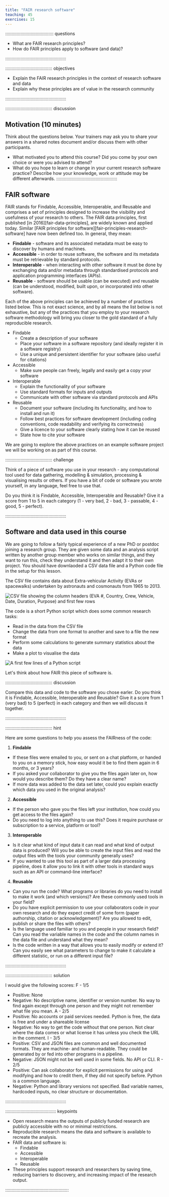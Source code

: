 ```yaml
---
title: "FAIR research software"
teaching: 45
exercises: 15
---
```


:::::::::::::::::::::::::::::::::::::: questions 

- What are FAIR research principles?
- How do FAIR principles apply to software (and data)?

::::::::::::::::::::::::::::::::::::::::::::::::

::::::::::::::::::::::::::::::::::::: objectives

- Explain the FAIR research principles in the context of research software and data
- Explain why these principles are of value in the research community 

::::::::::::::::::::::::::::::::::::::::::::::::


::::::::::::::::::::::::::::::::::::: discussion

## Motivation (10 minutes)
Think about the questions below. Your trainers may ask you to share your answers in a shared notes document and/or
discuss them with other participants.

- What motivated you to attend this course? Did you come by your own choice or were you advised to attend?
- What do you hope to learn or change in your current research software practice? Describe how your knowledge, 
work or attitude may be different afterwards.
::::::::::::::::::::::::::::::::::::::::::::::::


## FAIR software

FAIR stands for Findable, Accessible, Interoperable, and Reusable and comprises a set of principles designed to
increase the visibility and usefulness of your research to others.
The FAIR data principles, first published [in 2016][fair-data-principles], are widely known and applied today.
Similar [FAIR principles for software][fair-principles-research-software] have now been defined too. In general, they mean:

* **Findable** - software and its associated metadata must be easy to discover by humans and machines.
* **Accessible** - in order to reuse software, the software and its metadata must be retrievable by standard protocols.
* **Interoperable** - when interacting with other software it must be done by exchanging data and/or metadata through
  standardised protocols and application programming interfaces (APIs).
* **Reusable** - software should be usable (can be executed) and reusable
  (can be understood, modified, built upon, or incorporated into other software).

Each of the above principles can be achieved by a number of practices listed below.
This is not exact science, and by all means the list below is not exhaustive,
but any of the practices that you employ to your research software methodology will bring you
closer to the gold standard of a fully reproducible research.

* Findable
  * Create a description of your software
  * Place your software in a software repository (and ideally register it in a software registry)
  * Use a unique and persistent identifier for your software (also useful for citations)
* Accessible
  * Make sure people can freely, legally and easily get a copy your software
* Interoperable
  * Explain the functionality of your software
  * Use standard formats for inputs and outputs
  * Communicate with other software via standard protocols and APIs
* Reusable
  * Document your software (including its functionality, and how to install and run it)
  * Follow best practices for software development (including coding conventions, code readability and verifying its correctness)
  * Give a licence to your software clearly stating how it can be reused
  * State how to cite your software

We are going to explore the above practices on an example software project we will be working on as part of this
course.

::::::::::::::::::::::::::::::::::::: challenge

Think of a piece of software you use in your research - any computational tool used for data gathering, modelling & simulation, processing & visualising results or others. 
If you have a bit of code or software you wrote yourself, in any language, feel free to use that.

Do you think it is Findable, Accessible, Interoperable and Reusable? 
Give it a score from 1 to 5 in each category (1 - very bad, 2 - bad, 3 - passable, 4 - good, 5 - perfect).

::::::::::::::::::::::::::::::::::::::::::::::::

## Software and data used in this course

We are going to follow a fairly typical experience of a new PhD or postdoc joining a research group. 
They are given some data and an analysis script written by another group member who works on similar things, and they want to run this, check they understand it and then adapt it to their own project.
You should have downlaoded a CSV data file and a Python code file in the setup for this lesson.

The CSV file contains data about Extra-vehicular Activity (EVAs or spacewalks) undertaken by astronauts and cosmonauts from 1965 to 2013.

![CSV file showing the column headers (EVA #, Country, Crew, Vehicle, Date, Duration, Purpose) and first few rows](episodes/fig/Astronaut-csv-screenshot.png)

The code is a short Python script which does some common research tasks:
* Read in the data from the CSV file
* Change the data from one format to another and save to a file the new format
* Perform some calculations to generate summary statistics about the data
* Make a plot to visualise the data

![A first few lines of a Python script](episodes/fig/astronaut-analysis-bad-code-screenshot.png)

Let's think about how FAIR this piece of software is.

::::::::::::::::::::::::::::::::::::: discussion

Compare this data and code to the software you chose earler.
Do you think it is Findable, Accessible, Interoperable and Reusable? 
Give it a score from 1 (very bad) to 5 (perfect) in each category and then we will discuss it together.

::::::::::::::::::::::::::::::::::::::::::::::::

::::::::::::::::::::::::::::::::::::: hint

Here are some questions to help you assess the FAIRness of the code:

1. **Findable**
  * If these files were emailed to you, or sent on a chat platform, or handed to you on a memory stick, how easy would it be to find them again in 6 months, or 3 years?
  * If you asked your collaborator to give you the files again later on, how would you describe them? Do they have a clear name? 
  * If more data was added to the data set later, could you explain exactly which data you used in the original analysis?
2. **Accessible**
  * If the person who gave you the files left your institution, how could you get access to the files again?
  * Do you need to log into anything to use this? Does it require purchase or subscription to a service, platform or tool?
3. **Interoperable**
  * Is it clear what kind of input data it can read and what kind of output data is produced? Will you be able to create the input files and read the output files with the tools your community generally uses? 
  * If you wanted to use this tool as part of a larger data processing pipeline, does it allow you to link it with other tools in standard ways such as an API or command-line interface?
4. **Reusable**
  * Can you run the code? What programs or libraries do you need to install to make it work (and which versions)? Are these commonly used tools in your field?
  * Do you have explicit permission to use your collaborators code in your own research and do they expect credit of some form (paper authorship, citation or acknowledgement)? Are you allowed to edit, publish or share the files with others?
  * Is the language used familiar to you and people in your research field? Can you read the variable names in the code and the column names in the data file and understand what they mean?
  * Is the code written in a way that allows you to easily modify or extend it? Can you easily see what parameters to change to make it calculate a different statistic, or run on a different input file?

::::::::::::::::::::::::::::::::::::::::::::::::

::::::::::::::::::::::::::::::::::::: solution

I would give the following scores:
F - 1/5
  - Positive: None
  - Negative: No descriptive name, identifier or version number. No way to find again except through one person and they might not remember what file you mean.
A - 2/5
  - Positive: No accounts or paid services needed. Python is free, the data is free and under a shareable license
  - Negative: No way to get the code without that one person.  Not clear where the data comes or what license it has unless you check the URL in the comment.
I - 3/5
  - Positive: CSV and JSON files are common and well documented formats. They are machine- and human-readable. They could be generated by or fed into other programs in a pipeline.
  - Negative: JSON might not be well used in some fields. No API or CLI.
R - 2/5
  - Positive: Can ask collaborator for explicit permissions for using and modifying and how to credit them, if they did not specify before. Python is a common language.
  - Negative: Python and library versions not specified. Bad variable names, hardcoded inputs, no clear structure or documentation.

::::::::::::::::::::::::::::::::::::::::::::::::



:::::::::::::::::::::::::::::::::::::::: keypoints

- Open research means the outputs of publicly funded research are publicly accessible with no or minimal restrictions.
- Reproducible research means the data and software is available to recreate the analysis.
- FAIR data and software is:
  - Findable
  - Accessible
  - Interoperable
  - Reusable
- These principles support research and researchers by saving time, reducing barriers to discovery, and increasing impact of the research output.


::::::::::::::::::::::::::::::::::::::::::::::::::
